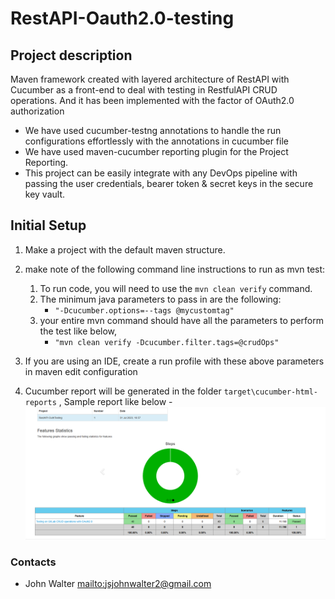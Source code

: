 # RestAPI-Oauth2.0-testing
    
## Project description
Maven framework created with layered architecture of RestAPI with Cucumber as a front-end to deal with testing in RestfulAPI CRUD operations. And it has been implemented with the factor of OAuth2.0 authorization
- We have used cucumber-testng annotations to handle the run configurations effortlessly with the annotations in cucumber file
- We have used maven-cucumber reporting plugin for the Project Reporting.
- This project can be easily integrate with any DevOps pipeline with passing the user credentials, bearer token & secret keys in the secure key vault.

## Initial Setup
1) Make a project with the default maven structure.

2) make note of the following command line instructions to run as mvn test:

    1) To run code, you will need to use the `mvn clean verify` command.
    2) The minimum java parameters to pass in are the following:
        - `"-Dcucumber.options=--tags @mycustomtag"`
    3) your entire mvn command should have all the parameters to perform the test like below,
        + `"mvn clean verify -Dcucumber.filter.tags=@crudOps"`

3) If you are using an IDE, create a run profile with these above parameters in maven edit configuration
4) Cucumber report will be generated in the folder `target\cucumber-html-reports` , Sample report like below
   -![img.png](img.png)



### Contacts
-   John Walter [mailto:jsjohnwalter2@gmail.com](mailto:jsjohnwalter2@gmail.com) 
